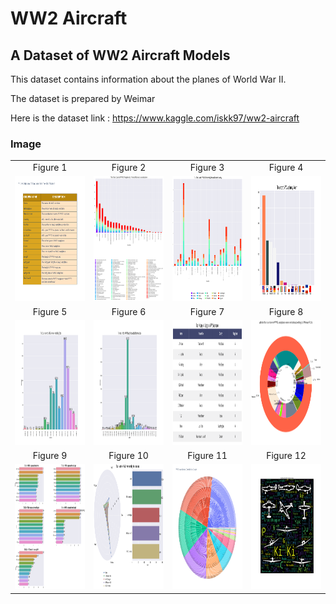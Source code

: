 
# WW2 Aircraft
## A Dataset of WW2 Aircraft Models

This dataset contains information about the planes of World War II.

The dataset is prepared by Weimar

Here is the dataset link : https://www.kaggle.com/iskk97/ww2-aircraft

### Image

<table style="border: 0px;">
  <tr>
     <td align="center"> Figure 1 </td>
     <td align="center"> Figure 2 </td>
     <td align="center"> Figure 3 </td>
     <td align="center"> Figure 4 </td>
  </tr>
  <tr>
    <td><img width="800" height="200" src ="https://github.com/Rapter1990/Data-Visualization-Examples/blob/master/WW2%20Aircraft/images/image1.png"></td>
    <td><img width="800" height="200" src ="https://github.com/Rapter1990/Data-Visualization-Examples/blob/master/WW2%20Aircraft/images/image2.png"></td>
    <td><img width="800" height="200" src ="https://github.com/Rapter1990/Data-Visualization-Examples/blob/master/WW2%20Aircraft/images/image3.png"></td>
    <td><img width="800" height="200" src ="https://github.com/Rapter1990/Data-Visualization-Examples/blob/master/WW2%20Aircraft/images/image4.png"></td>
  </tr>
  <tr>
     <td align="center"> Figure 5 </td>
     <td align="center"> Figure 6 </td>
     <td align="center"> Figure 7 </td>
     <td align="center"> Figure 8 </td>
  </tr>
  <tr>
    <td><img width="800" height="200" src ="https://github.com/Rapter1990/Data-Visualization-Examples/blob/master/WW2%20Aircraft/images/image5.png"></td>
    <td><img width="800" height="200" src ="https://github.com/Rapter1990/Data-Visualization-Examples/blob/master/WW2%20Aircraft/images/image6.png"></td>
    <td><img width="800" height="200" src ="https://github.com/Rapter1990/Data-Visualization-Examples/blob/master/WW2%20Aircraft/images/image7.png"></td>
    <td><img width="800" height="200" src ="https://github.com/Rapter1990/Data-Visualization-Examples/blob/master/WW2%20Aircraft/images/image8.png"></td>
  </tr>
  <tr>
     <td align="center"> Figure 9 </td>
     <td align="center"> Figure 10 </td>
     <td align="center"> Figure 11 </td>
     <td align="center"> Figure 12 </td>
  </tr>
  <tr>
    <td><img width="800" height="200" src ="https://github.com/Rapter1990/Data-Visualization-Examples/blob/master/WW2%20Aircraft/images/image9.png"></td>
    <td><img width="800" height="200" src ="https://github.com/Rapter1990/Data-Visualization-Examples/blob/master/WW2%20Aircraft/images/image10.png"></td>
    <td><img width="800" height="200" src ="https://github.com/Rapter1990/Data-Visualization-Examples/blob/master/WW2%20Aircraft/images/image11.png"></td>
    <td><img width="800" height="200" src ="https://github.com/Rapter1990/Data-Visualization-Examples/blob/master/WW2%20Aircraft/images/image12.png"></td>
  </tr>
</table>
